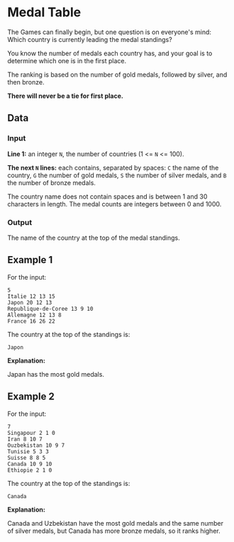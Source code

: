 # Medal Table

The Games can finally begin, but one question is on everyone's mind: Which country is currently leading the medal standings?

You know the number of medals each country has, and your goal is to determine which one is in the first place.

The ranking is based on the number of gold medals, followed by silver, and then bronze.

**There will never be a tie for first place.**

## Data

### Input

**Line 1:** an integer `N`, the number of countries (1 <= `N` <= 100).

**The next `N` lines:** each contains, separated by spaces: `C` the name of the country, `G` the number of gold medals, `S` the number of silver medals, and `B` the number of bronze medals.

The country name does not contain spaces and is between 1 and 30 characters in length. The medal counts are integers between 0 and 1000.

### Output

The name of the country at the top of the medal standings.

## Example 1

For the input:

```
5
Italie 12 13 15
Japon 20 12 13
Republique-de-Coree 13 9 10
Allemagne 12 13 8
France 16 26 22
```

The country at the top of the standings is:

```
Japon
```

**Explanation:**

Japan has the most gold medals.

## Example 2

For the input:

```
7
Singapour 2 1 0
Iran 8 10 7
Ouzbekistan 10 9 7
Tunisie 5 3 3
Suisse 8 8 5
Canada 10 9 10
Ethiopie 2 1 0
```

The country at the top of the standings is:
```
Canada
```
**Explanation:**

Canada and Uzbekistan have the most gold medals and the same number of silver medals, but Canada has more bronze medals, so it ranks higher.

